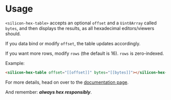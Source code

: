 # Usage

`<silicon-hex-table>` accepts an optional `offset` and a `Uint8Array` called `bytes`, and then displays the results, as all hexadecimal editors/viewers should.

If you data bind or modify `offset`, the table updates accordingly.

If you want more rows, modify `rows` (the default is 16).  `rows` is zero-indexed.

Example:

````html
<silicon-hex-table offset="[[offset]]" bytes="[[bytes]]"></silicon-hex-table>
````

For more details, head on over to the [documentation page](http://m4b.github.io/silicon-hex-table).

And remember: **_always hex responsibly_**.
